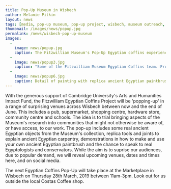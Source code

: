 ```yaml
---
title: Pop-Up Museum in Wisbech
author: Melanie Pitkin
layout: news
tags: [media, pop-up museum, pop-up project, wisbech, museum outreach, coffins, ancient egypt]
thumbnail: /images/news/popup.jpg
permalink: /news/wisbech-pop-up-museum
images:
  -
    image: news/popup.jpg
    caption: The Fitzwilliam Museum's Pop-Up Egyptian coffins experience in Wetherspoons, Wisbech.
  -
    image: news/popup3.jpg
    caption: "Some of the Fitzwilliam Museum Egyptian Coffins team. From L-R: Melanie Pitkin, Charlotte Thompson and Helen Strudwick."
  - 
    image: news/popup6.jpg
    caption: Detail of painting with replica ancient Egyptian paintbrushes.
---
```


With the generous support of Cambridge University's Arts and Humanities Impact Fund, the Fitzwilliam Egyptian Coffins Project will be 'popping-up' in a range of surprising venues across Wisbech between now and the end of June. This includes a pub, supermarket, shopping centre, hardware store, community centre and schools. The idea is to trial bringing aspects of the Museum's research into communities that might not otherwise be aware of, or have access, to our work. The pop-up includes some real ancient Egyptian objects from the Museum's collection, replica tools and joints to explain ancient Egyptian carpentry, demonstrations in how to make and use your own ancient Egyptian paintbrush and the chance to speak to real Egyptologists and conservators. While the aim is to suprise our audiences, due to popular demand, we will reveal upcoming venues, dates and times here, and on social media. 

The next Egyptian Coffins Pop-Up will take place at the Marketplace in Wisbech on Thursday 28th March, 2019 between 11am-3pm. Look out for us outside the local Costas Coffee shop. 
